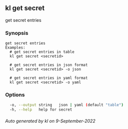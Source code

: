 ## kl get secret

get secret entries

### Synopsis

```
get secret entries
Examples:
  # get secret entries in table
  kl get secret <secretid>

  # get secret entries in json format
  kl get secret <secretid> -o json

  # get secret entries in yaml format
  kl get secret <secretid> -o yaml

```

### Options

```bash
  -o, --output string   json | yaml (default "table")
  -h, --help   help for secret
```



###### Auto generated by kl on 9-September-2022
